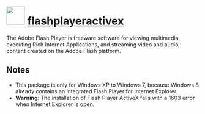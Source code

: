 ﻿# <img src="https://cdn.rawgit.com/chocolatey/chocolatey-coreteampackages/edba4a5849ff756e767cba86641bea97ff5721fe/icons/flashplayer.png" width="48" height="48"/> [flashplayeractivex](https://chocolatey.org/packages/flashplayeractivex)


The Adobe Flash Player is freeware software for viewing multimedia, executing Rich Internet Applications, and streaming video and audio, content created on the Adobe Flash platform.

## Notes

- This package is only for Windows XP to Windows 7, because Windows 8 already contains an integrated Flash Player for Internet Explorer.
- **Warning**: The installation of Flash Player ActiveX fails with a 1603 error when Internet Explorer is open.

